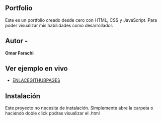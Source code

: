 ## Portfolio

Este es un portfolio creado desde cero con HTML, CSS y JavaScript. Para poder visualizar mis habilidades como desarrollador.

## Autor -
**Omar Farachi**

## Ver ejemplo en vivo
- [ENLACEGITHUBPAGES](https://omarfarachi1.github.io/portfolio/)

## Instalación
  Este proyecto no necesita de instalación. Simplemente abre la carpeta o haciendo doble click podras visualizar el .html

